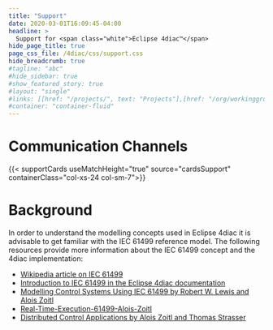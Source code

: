 ```yaml
---
title: "Support"
date: 2020-03-01T16:09:45-04:00
headline: > 
  Support for <span class="white">Eclipse 4diac™</span>
hide_page_title: true
page_css_file: /4diac/css/support.css
hide_breadcrumb: true
#tagline: "abc"
#hide_sidebar: true
#show_featured_story: true
#layout: "single"
#links: [[href: "/projects/", text: "Projects"],[href: "/org/workinggroups/", text: "Working Group"],[href: "/membership/", text: "Members"],[href: "/org/value", text: "Business Value"]]
#container: "container-fluid"
---
```


# Communication Channels
{{< supportCards useMatchHeight="true" source="cardsSupport" containerClass="col-xs-24 col-sm-7">}}

# Background
In order to understand the modelling concepts used in Eclipse 4diac it is advisable to get familiar with the IEC 61499 reference model. The following resources provide more information about the IEC 61499 concept and the 4diac implementation:
- [Wikipedia article on IEC 61499](https://en.wikipedia.org/wiki/IEC_61499)
- [Introduction to IEC 61499 in the Eclipse 4diac documentation](/4diac/documentation)
- [Modelling Control Systems Using IEC 61499 by Robert W. Lewis and Alois Zoitl](https://digital-library.theiet.org/content/books/ce/pbce095e)
- [Real-Time-Execution-61499-Alois-Zoitl](https://www.isa.org/products/real-time-execution-for-iec-61499)
- [Distributed Control Applications by Alois Zoitl and Thomas Strasser](https://www.crcpress.com/Distributed-Control-Applications-Guidelines-Design-Patterns-and-Application/Zoitl-Strasser/9781482259056)
